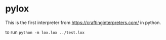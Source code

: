 # pylox 
This is the first interpreter from https://craftinginterpreters.com/ in python.

to run `python -m lox.lox ../test.lox`


